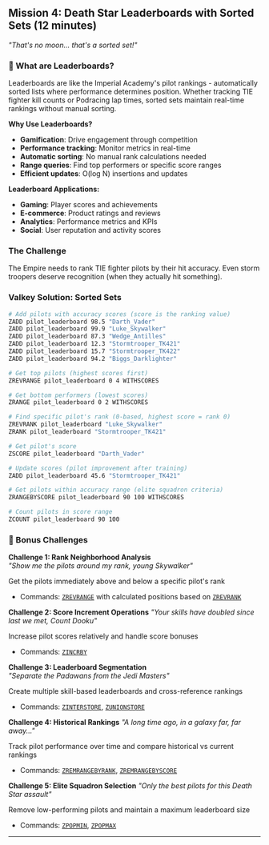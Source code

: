 ## Mission 4: Death Star Leaderboards with Sorted Sets (12 minutes)
*"That's no moon... that's a sorted set!"*

### 🌟 What are Leaderboards?
Leaderboards are like the Imperial Academy's pilot rankings - automatically sorted lists where performance determines position. Whether tracking TIE fighter kill counts or Podracing lap times, sorted sets maintain real-time rankings without manual sorting.

**Why Use Leaderboards?**
- **Gamification**: Drive engagement through competition
- **Performance tracking**: Monitor metrics in real-time
- **Automatic sorting**: No manual rank calculations needed
- **Range queries**: Find top performers or specific score ranges
- **Efficient updates**: O(log N) insertions and updates

**Leaderboard Applications:**
- **Gaming**: Player scores and achievements  
- **E-commerce**: Product ratings and reviews
- **Analytics**: Performance metrics and KPIs
- **Social**: User reputation and activity scores

### The Challenge
The Empire needs to rank TIE fighter pilots by their hit accuracy. Even storm troopers deserve recognition (when they actually hit something).

### Valkey Solution: Sorted Sets
```bash
# Add pilots with accuracy scores (score is the ranking value)
ZADD pilot_leaderboard 98.5 "Darth_Vader"
ZADD pilot_leaderboard 99.9 "Luke_Skywalker"  
ZADD pilot_leaderboard 87.3 "Wedge_Antilles"
ZADD pilot_leaderboard 12.3 "Stormtrooper_TK421"
ZADD pilot_leaderboard 15.7 "Stormtrooper_TK422"
ZADD pilot_leaderboard 94.2 "Biggs_Darklighter"

# Get top pilots (highest scores first)
ZREVRANGE pilot_leaderboard 0 4 WITHSCORES

# Get bottom performers (lowest scores)
ZRANGE pilot_leaderboard 0 2 WITHSCORES

# Find specific pilot's rank (0-based, highest score = rank 0)
ZREVRANK pilot_leaderboard "Luke_Skywalker"
ZRANK pilot_leaderboard "Stormtrooper_TK421"

# Get pilot's score
ZSCORE pilot_leaderboard "Darth_Vader"

# Update scores (pilot improvement after training)
ZADD pilot_leaderboard 45.6 "Stormtrooper_TK421"

# Get pilots within accuracy range (elite squadron criteria)
ZRANGEBYSCORE pilot_leaderboard 90 100 WITHSCORES

# Count pilots in score range
ZCOUNT pilot_leaderboard 90 100
```

### 🚀 Bonus Challenges

**Challenge 1: Rank Neighborhood Analysis**  
*"Show me the pilots around my rank, young Skywalker"*

Get the pilots immediately above and below a specific pilot's rank
- Commands: [`ZREVRANGE`](https://valkey.io/commands/zrevrange/) with calculated positions based on [`ZREVRANK`](https://valkey.io/commands/zrevrank/)

**Challenge 2: Score Increment Operations**
*"Your skills have doubled since last we met, Count Dooku"*

Increase pilot scores relatively and handle score bonuses
- Commands: [`ZINCRBY`](https://valkey.io/commands/zincrby/)

**Challenge 3: Leaderboard Segmentation**  
*"Separate the Padawans from the Jedi Masters"*

Create multiple skill-based leaderboards and cross-reference rankings
- Commands: [`ZINTERSTORE`](https://valkey.io/commands/zinterstore/), [`ZUNIONSTORE`](https://valkey.io/commands/zunionstore/)

**Challenge 4: Historical Rankings**
*"A long time ago, in a galaxy far, far away..."*

Track pilot performance over time and compare historical vs current rankings
- Commands: [`ZREMRANGEBYRANK`](https://valkey.io/commands/zremrangebyrank/), [`ZREMRANGEBYSCORE`](https://valkey.io/commands/zremrangebyscore/)

**Challenge 5: Elite Squadron Selection**
*"Only the best pilots for this Death Star assault"*

Remove low-performing pilots and maintain a maximum leaderboard size
- Commands: [`ZPOPMIN`](https://valkey.io/commands/zpopmin/), [`ZPOPMAX`](https://valkey.io/commands/zpopmax/)

---
